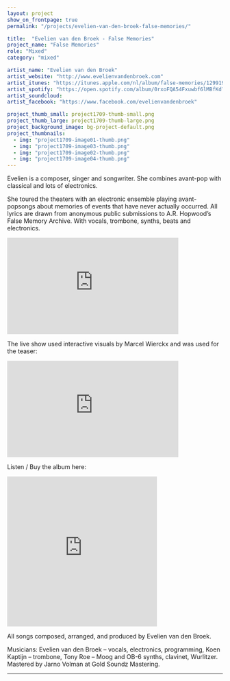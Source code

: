 ```yaml
---
layout: project
show_on_frontpage: true
permalink: "/projects/evelien-van-den-broek-false-memories/"

title:  "Evelien van den Broek - False Memories"
project_name: "False Memories"
role: "Mixed"
category: "mixed"

artist_name: "Evelien van den Broek"
artist_website: "http://www.evelienvandenbroek.com"
artist_itunes: "https://itunes.apple.com/nl/album/false-memories/1299193608?l=en"
artist_spotify: "https://open.spotify.com/album/0rxoFQA54Fxuwbf6lMBfKd?si=26UZ9aAGQVmQvn5GPRAdBQ"
artist_soundcloud: 
artist_facebook: "https://www.facebook.com/evelienvandenbroek"

project_thumb_small: project1709-thumb-small.png
project_thumb_large: project1709-thumb-large.png
project_background_image: bg-project-default.png
project_thumbnails:
  - img: "project1709-image01-thumb.png"
  - img: "project1709-image03-thumb.png"
  - img: "project1709-image02-thumb.png"
  - img: "project1709-image04-thumb.png"
---
```


Evelien is a composer, singer and songwriter. She combines avant-pop with classical and lots of electronics.

She toured the theaters with an electronic ensemble playing avant-popsongs about memories of events that have never actually occurred. All lyrics are drawn from anonymous public submissions to A.R. Hopwood’s False Memory Archive. With vocals, trombone, synths, beats and electronics.

<iframe width="400" height="225" src="https://www.youtube.com/embed/fZX1TvUH9nk?rel=0" frameborder="0" gesture="media" allow="encrypted-media" allowfullscreen></iframe>

The live show used interactive visuals by Marcel Wierckx and was used for the teaser:

<iframe width="400" height="225" src="https://www.youtube.com/embed/0zBOSrNp7k4?rel=0" frameborder="0" gesture="media" allow="encrypted-media" allowfullscreen></iframe>

Listen / Buy the album here:

<iframe style="border: 0; width: 350px; height: 350px;" src="https://bandcamp.com/EmbeddedPlayer/album=3086864903/size=large/bgcol=ffffff/linkcol=0687f5/minimal=true/transparent=true/" seamless><a href="http://evelienvandenbroek.bandcamp.com/album/false-memories">False Memories by Evelien van den Broek</a></iframe>

All songs composed, arranged, and produced by Evelien van den Broek.

Musicians: Evelien van den Broek – vocals, electronics, programming, Koen Kaptijn – trombone, Tony Roe – Moog and OB-6 synths, clavinet, Wurlitzer. Mastered by Jarno Volman at Gold Soundz Mastering.

---
